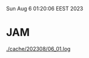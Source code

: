 Sun Aug  6 01:20:06 EEST 2023
# JAM
<a href='./cache/202308/06_01.log'>./cache/202308/06_01.log</a>
